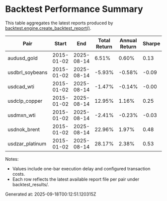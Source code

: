 # Backtest Performance Summary


This table aggregates the latest reports produced by [backtest.engine.create_backtest_report()](src/backtest/engine.py:342).

| Pair | Start | End | Total Return | Annual Return | Sharpe | MaxDD | Trades | Win Rate | Profit Factor | Report |
|------|-------|-----|--------------|---------------|--------|-------|--------|----------|---------------|--------|
| audusd_gold | 2015-01-02 | 2025-08-14 | 6.51% | 0.60% | 0.13 | -23.21% | 63 | 54.69% | 1.14 | [link](backtest_results/audusd_gold_report_20250917_175729.txt) |
| usdbrl_soybeans | 2015-01-02 | 2025-08-14 | -5.93% | -0.58% | -0.09 | -23.52% | 84 | 50.59% | 0.93 | [link](backtest_results/usdbrl_soybeans_report_20250917_175019.txt) |
| usdcad_wti | 2015-01-02 | 2025-08-14 | -1.47% | -0.14% | -0.00 | -14.83% | 41 | 52.38% | 0.99 | [link](backtest_results/usdcad_wti_report_20250917_175309.txt) |
| usdclp_copper | 2015-01-02 | 2025-08-14 | 12.95% | 1.16% | 0.25 | -13.07% | 66 | 47.76% | 1.33 | [link](backtest_results/usdclp_copper_report_20250917_180200.txt) |
| usdmxn_wti | 2015-01-02 | 2025-08-14 | -2.41% | -0.23% | -0.03 | -13.25% | 35 | 55.56% | 0.95 | [link](backtest_results/usdmxn_wti_report_20250917_180407.txt) |
| usdnok_brent | 2015-01-02 | 2025-08-14 | 22.96% | 1.97% | 0.48 | -16.71% | 56 | 50.88% | 1.74 | [link](backtest_results/usdnok_brent_report_20250917_175516.txt) |
| usdzar_platinum | 2015-01-02 | 2025-08-14 | 28.17% | 2.38% | 0.53 | -9.64% | 62 | 59.38% | 1.84 | [link](backtest_results/usdzar_platinum_report_20250917_175945.txt) |


Notes:
- Values include one-bar execution delay and configured transaction costs.
- Each row reflects the latest available report file per pair under backtest_results/.

Generated at: 2025-09-18T00:12:51.120315Z